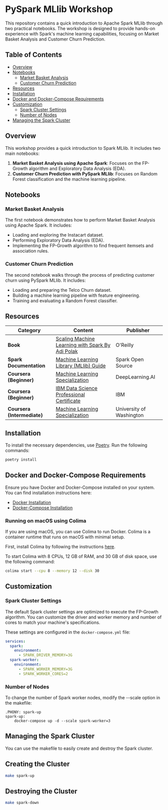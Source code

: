 # PySpark MLlib Workshop

This repository contains a quick introduction to Apache Spark MLlib through two practical notebooks. The workshop is designed to provide hands-on experience with Spark's machine learning capabilities, focusing on Market Basket Analysis and Customer Churn Prediction.

## Table of Contents

- [Overview](#overview)
- [Notebooks](#notebooks)
  - [Market Basket Analysis](#market-basket-analysis)
  - [Customer Churn Prediction](#customer-churn-prediction)
- [Resources](#resources)
- [Installation](#installation)
- [Docker and Docker-Compose Requirements](#docker-and-docker-compose-requirements)
- [Customization](#customization)
  - [Spark Cluster Settings](#spark-cluster-settings)
  - [Number of Nodes](#number-of-nodes)
- [Managing the Spark Cluster](#managing-the-spark-cluster)

## Overview

This workshop provides a quick introduction to Spark MLlib. It includes two main notebooks:

1. **Market Basket Analysis using Apache Spark**: Focuses on the FP-Growth algorithm and Exploratory Data Analysis (EDA).
2. **Customer Churn Prediction with PySpark MLlib**: Focuses on Random Forest classification and the machine learning pipeline.

## Notebooks

### Market Basket Analysis

The first notebook demonstrates how to perform Market Basket Analysis using Apache Spark. It includes:

- Loading and exploring the Instacart dataset.
- Performing Exploratory Data Analysis (EDA).
- Implementing the FP-Growth algorithm to find frequent itemsets and association rules.

### Customer Churn Prediction

The second notebook walks through the process of predicting customer churn using PySpark MLlib. It includes:

- Loading and preparing the Telco Churn dataset.
- Building a machine learning pipeline with feature engineering.
- Training and evaluating a Random Forest classifier.

## Resources

| Category                    | Content                                                                                                                               | Publisher                |
|-----------------------------|---------------------------------------------------------------------------------------------------------------------------------------|--------------------------|
| **Book**                    | [Scaling Machine Learning with Spark By Adi Polak](https://learning.oreilly.com/library/view/scaling-machine-learning/9781098106812/) | O'Reilly                 |
| **Spark Documentation**     | [Machine Learning Library (MLlib) Guide](https://spark.apache.org/docs/latest/ml-guide.html)                                          | Spark Open Source        |
| **Coursera (Beginner)**     | [Machine Learning Specialization](https://www.coursera.org/specializations/machine-learning-introduction)                             | DeepLearning.AI          |
| **Coursera (Beginner)**     | [IBM Data Science Professional Certificate](https://www.coursera.org/professional-certificates/ibm-data-science)                      | IBM                      |
| **Coursera (Intermediate)** | [Machine Learning Specialization](https://www.coursera.org/specializations/machine-learning)                                          | University of Washington |

## Installation

To install the necessary dependencies, use [Poetry](https://python-poetry.org/). Run the following commands:

```bash
poetry install
```

## Docker and Docker-Compose Requirements

Ensure you have Docker and Docker-Compose installed on your system. You can find installation instructions here:

- [Docker Installation](https://docs.docker.com/get-docker/)
- [Docker-Compose Installation](https://docs.docker.com/compose/install/)

### Running on macOS using Colima

If you are using macOS, you can use Colima to run Docker. Colima is a container runtime that runs on macOS with minimal setup. 

First, install Colima by following the instructions [here](https://github.com/abiosoft/colima).

To start Colima with 8 CPUs, 12 GB of RAM, and 30 GB of disk space, use the following command:

```bash
colima start --cpu 8 --memory 12 --disk 30
```

## Customization

### Spark Cluster Settings

The default Spark cluster settings are optimized to execute the FP-Growth algorithm. You can customize the driver and worker memory and number of cores to match your machine's specifications.

These settings are configured in the `docker-compose.yml` file:

```yaml
services:
  spark:
    environment:
      - SPARK_DRIVER_MEMORY=3G
  spark-worker:
    environment:
      - SPARK_WORKER_MEMORY=3G
      - SPARK_WORKER_CORES=2
```

### Number of Nodes

To change the number of Spark worker nodes, modify the --scale option in the makefile:

```make
.PHONY: spark-up
spark-up:
	docker-compose up -d --scale spark-worker=3
```

## Managing the Spark Cluster

You can use the makefile to easily create and destroy the Spark cluster.

## Creating the Cluster

```bash
make spark-up
```

## Destroying the Cluster

```bash
make spark-down
```